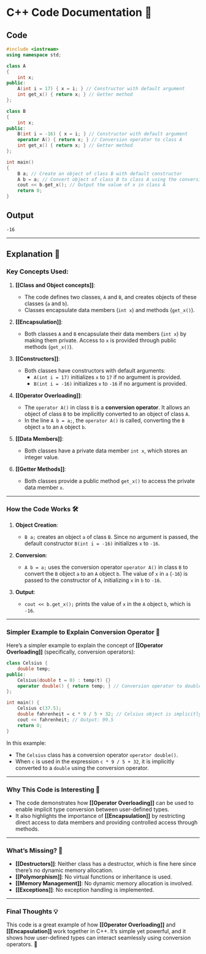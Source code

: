 # C++ Code Documentation 📄

## Code
```cpp
#include <iostream>
using namespace std;

class A
{
	int x;
public: 
    A(int i = 17) { x = i; } // Constructor with default argument
    int get_x() { return x; } // Getter method
};

class B
{
	int x;
public: 
    B(int i = -16) { x = i; } // Constructor with default argument
    operator A() { return x; } // Conversion operator to class A
    int get_x() { return x; } // Getter method
};

int main()
{
	B a; // Create an object of class B with default constructor
	A b = a; // Convert object of class B to class A using the conversion operator
	cout << b.get_x(); // Output the value of x in class A
	return 0;
}
```

## Output
```
-16
```

---

## Explanation 🧠

### Key Concepts Used:
1. **[[Class and Object concepts]]**:
   - The code defines two classes, `A` and `B`, and creates objects of these classes (`a` and `b`).
   - Classes encapsulate data members (`int x`) and methods (`get_x()`).

2. **[[Encapsulation]]**:
   - Both classes `A` and `B` encapsulate their data members (`int x`) by making them private. Access to `x` is provided through public methods (`get_x()`).

3. **[[Constructors]]**:
   - Both classes have constructors with default arguments:
     - `A(int i = 17)` initializes `x` to `17` if no argument is provided.
     - `B(int i = -16)` initializes `x` to `-16` if no argument is provided.

4. **[[Operator Overloading]]**:
   - The `operator A()` in class `B` is a **conversion operator**. It allows an object of class `B` to be implicitly converted to an object of class `A`.
   - In the line `A b = a;`, the `operator A()` is called, converting the `B` object `a` to an `A` object `b`.

5. **[[Data Members]]**:
   - Both classes have a private data member `int x`, which stores an integer value.

6. **[[Getter Methods]]**:
   - Both classes provide a public method `get_x()` to access the private data member `x`.

---

### How the Code Works 🛠️

1. **Object Creation**:
   - `B a;` creates an object `a` of class `B`. Since no argument is passed, the default constructor `B(int i = -16)` initializes `x` to `-16`.

2. **Conversion**:
   - `A b = a;` uses the conversion operator `operator A()` in class `B` to convert the `B` object `a` to an `A` object `b`. The value of `x` in `a` (`-16`) is passed to the constructor of `A`, initializing `x` in `b` to `-16`.

3. **Output**:
   - `cout << b.get_x();` prints the value of `x` in the `A` object `b`, which is `-16`.

---

### Simpler Example to Explain Conversion Operator 🔄

Here’s a simpler example to explain the concept of **[[Operator Overloading]]** (specifically, conversion operators):

```cpp
class Celsius {
    double temp;
public:
    Celsius(double t = 0) : temp(t) {}
    operator double() { return temp; } // Conversion operator to double
};

int main() {
    Celsius c(37.5);
    double fahrenheit = c * 9 / 5 + 32; // Celsius object is implicitly converted to double
    cout << fahrenheit; // Output: 99.5
    return 0;
}
```

In this example:
- The `Celsius` class has a conversion operator `operator double()`.
- When `c` is used in the expression `c * 9 / 5 + 32`, it is implicitly converted to a `double` using the conversion operator.

---

### Why This Code is Interesting 🤔

- The code demonstrates how **[[Operator Overloading]]** can be used to enable implicit type conversion between user-defined types.
- It also highlights the importance of **[[Encapsulation]]** by restricting direct access to data members and providing controlled access through methods.

---

### What’s Missing? 🚨

- **[[Destructors]]**: Neither class has a destructor, which is fine here since there’s no dynamic memory allocation.
- **[[Polymorphism]]**: No virtual functions or inheritance is used.
- **[[Memory Management]]**: No dynamic memory allocation is involved.
- **[[Exceptions]]**: No exception handling is implemented.

---

### Final Thoughts 💡

This code is a great example of how **[[Operator Overloading]]** and **[[Encapsulation]]** work together in C++. It’s simple yet powerful, and it shows how user-defined types can interact seamlessly using conversion operators. 🚀